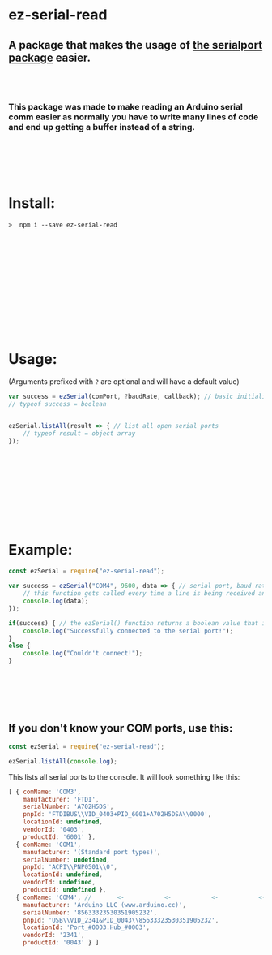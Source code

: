 # ez-serial-read
## A package that makes the usage of [the serialport package](https://github.com/node-serialport/node-serialport) easier.

<br><br>
### This package was made to make reading an Arduino serial comm easier as normally you have to write many lines of code and end up getting a buffer instead of a string.

<br><br><br><br>

# Install:
```
>  npm i --save ez-serial-read
```


<br><br><br><br><br><br><br><br><br><br><br>
# Usage:
(Arguments prefixed with `?` are optional and will have a default value)
```js
var success = ezSerial(comPort, ?baudRate, callback); // basic initialization
// typeof success = boolean


ezSerial.listAll(result => { // list all open serial ports
    // typeof result = object array
});
```
<br><br><br><br><br><br><br><br>


# Example:
```js
const ezSerial = require("ez-serial-read");

var success = ezSerial("COM4", 9600, data => { // serial port, baud rate, data callback - if you don't know your serial port, run the listAll method like demonstrated below this snippet
    // this function gets called every time a line is being received and the "data" variable contains that line
    console.log(data);
});

if(success) { // the ezSerial() function returns a boolean value that is true, if the connection could be established and false, if not
    console.log("Successfully connected to the serial port!");
}
else {
    console.log("Couldn't connect!");
}
```
<br><br><br><br>


## If you don't know your COM ports, use this:
```js
const ezSerial = require("ez-serial-read");

ezSerial.listAll(console.log);
```
This lists all serial ports to the console. It will look something like this:

```js
[ { comName: 'COM3',
    manufacturer: 'FTDI',
    serialNumber: 'A702H5DS',
    pnpId: 'FTDIBUS\\VID_0403+PID_6001+A702H5DSA\\0000',
    locationId: undefined,
    vendorId: '0403',
    productId: '6001' },
  { comName: 'COM1',
    manufacturer: '(Standard port types)',
    serialNumber: undefined,
    pnpId: 'ACPI\\PNP0501\\0',
    locationId: undefined,
    vendorId: undefined,
    productId: undefined },
  { comName: 'COM4', //       <-           <-           <-           <- this is the actual port of our arduino we want to talk to, so we need to enter "COM4" in the initialization function
    manufacturer: 'Arduino LLC (www.arduino.cc)',
    serialNumber: '85633323530351905232',
    pnpId: 'USB\\VID_2341&PID_0043\\85633323530351905232',
    locationId: 'Port_#0003.Hub_#0003',
    vendorId: '2341',
    productId: '0043' } ]
```